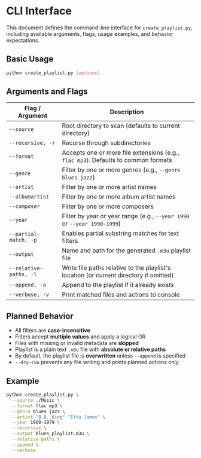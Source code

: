 # CLI Interface

This document defines the command-line interface for `create_playlist.py`, including available arguments, flags, usage examples, and behavior expectations.

## Basic Usage

```bash
python create_playlist.py [options]
```

## Arguments and Flags

| Flag / Argument        | Description                                                                            |
| ---------------------- | -------------------------------------------------------------------------------------- |
| `--source`             | Root directory to scan (defaults to current directory)                                 |
| `--recursive, -r`      | Recurse through subdirectories                                                         |
| `--format`             | Accepts one or more file extensions (e.g., `flac mp3`). Defaults to common formats     |
| `--genre`              | Filter by one or more genres (e.g., `--genre blues jazz`)                              |
| `--artist`             | Filter by one or more artist names                                                     |
| `--albumartist`        | Filter by one or more album artist names                                               |
| `--composer`           | Filter by one or more composers                                                        |
| `--year`               | Filter by year or year range (e.g., `--year 1990` or `--year 1990-1999`)               |
| `--partial-match, -p`  | Enables partial substring matches for text filters                                     |
| `--output`             | Name and path for the generated `.m3u` playlist file                                   |
| `--relative-paths, -l` | Write file paths relative to the playlist's location (or current directory if omitted) |
| `--append, -a`         | Append to the playlist if it already exists                                            |
| `--verbose, -v`        | Print matched files and actions to console                                             |

## Planned Behavior

* All filters are **case-insensitive**
* Filters accept **multiple values** and apply a logical OR
* Files with missing or invalid metadata are **skipped**
* Playlist is a plain text `.m3u` file with **absolute or relative paths**
* By default, the playlist file is **overwritten** unless `--append` is specified
* `--dry-run` prevents any file writing and prints planned actions only

## Example

```bash
python create_playlist.py \
  --source ./Music \
  --format flac mp3 \
  --genre blues jazz \
  --artist "B.B. King" "Etta James" \
  --year 1960-1979 \
  --recursive \
  --output blues_playlist.m3u \
  --relative-paths \
  --append \
  --verbose
```
